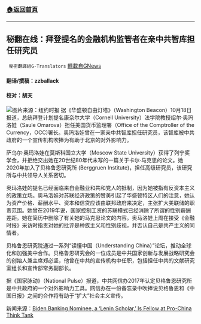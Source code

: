 ###  [:house:返回首頁](https://github.com/ourhimalayas/txt)
---


## 秘翻在线：拜登提名的金融机构监管者在亲中共智库担任研究员
` 秘密翻譯組G-Translators` [轉載自GNews](https://gnews.org/zh-hans/1603947/)

#### 翻译/撰稿：zzballack

#### 校对：胡天
![](https://assets.gnews.org/wp-content/uploads/2021/10/16346372771.png)图片来源：纽约时报
据《华盛顿自由灯塔》（Washington Beacon）10月18日报道，总统拜登计划提名康奈尔大学（Cornell University）法学院教授绍尔·奥玛洛娃（Saule Omarova）担任美国货币监理署（Office of the Comptroller of the Currency，OCC)署长。奥玛洛娃曾在一家亲中共智库担任研究员，该智库被中共政府的一个宣传机构吹捧为有助于北京的对外影响力。

萨乌尔·奥玛洛娃在莫斯科国立大学（Moscow State University）获得了列宁奖学金，并拒绝交出她在20世纪80年代末写的一篇关于卡尔·马克思的论文。她2020年加入了贝格鲁恩研究所 (Berggruen Institute)，担任高级研究员，该研究所与中共领导人关系密切。

奥玛洛娃的提名已经面临来自金融业和共和党人的抵制，因为她被指有反资本主义的政策立场。奥马洛娃对苏联经济政策的赞美引起了华盛顿特区人们的注意，她认为资产价格、薪酬水平、资本和信贷应该由联邦政府来决定，主张扩大美联储的职责范围。她曾在2019年说，国家控制工资的苏联模式已经消除了所谓的性别薪酬差距。她在简历中删除了有关她的马克思论文的内容。奥马洛娃上周在接受《金融时报》采访时指责对她的批评是种族主义和性别歧视，并否认自己是共产主义的同情者。

贝格鲁恩研究院通过一系列“读懂中国（Understanding China）”论坛，推动全球化和加强美中合作。贝格鲁恩研究会的一位成员是中共国家创新与发展战略研究会的创始人兼主席郑必坚，他曾在中共的宣传机构中任职，包括担任中共的文献研究室组长和宣传部常务副部长。

据《国家脉动》（National Pulse）报道，中共网信办2017年认定贝格鲁恩研究所是中共政府的一个对外影响力工具。网信办在一份备忘录中吹捧说贝格鲁恩和《中国日报》之间的合作将有助于“扩大”社会主义宣传。

新闻来源：[Biden Banking Nominee, a ‘Lenin Scholar,’ Is Fellow at Pro-China Think Tank](https://freebeacon.com/democrats/biden-banking-nominee-is-a-fellow-at-pro-china-think-tank/)
